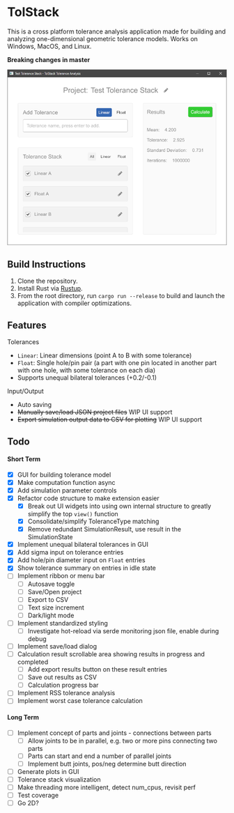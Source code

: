 # TolStack

This is a cross platform tolerance analysis application made for building and analyzing one-dimensional geometric tolerance models. Works on Windows, MacOS, and Linux.

**Breaking changes in master**

![Screenshot](docs/screenshot.png)

## Build Instructions

1. Clone the repository.
2. Install Rust via [Rustup](https://www.rust-lang.org/tools/install).
3. From the root directory, run `cargo run --release` to build and launch the application with compiler optimizations.

## Features

Tolerances

* `Linear`: Linear dimensions (point A to B with some tolerance)
* `Float`: Single hole/pin pair (a part with one pin located in another part with one hole, with some tolerance on each dia)
* Supports unequal bilateral tolerances (+0.2/-0.1)

Input/Output

* Auto saving
* ~~Manually save/load JSON project files~~ WIP UI support
* ~~Export simulation output data to CSV for plotting~~ WIP UI support

## Todo

#### Short Term

- [x] GUI for building tolerance model
- [X] Make computation function async
- [X] Add simulation parameter controls
- [X] Refactor code structure to make extension easier
  - [X] Break out UI widgets into using own internal structure to greatly simplify the top `view()` function
  - [X] Consolidate/simplify ToleranceType matching
  - [X] Remove redundant SimulationResult, use result in the SimulationState
- [X] Implement unequal bilateral tolerances in GUI
- [X] Add sigma input on tolerance entries
- [X] Add hole/pin diameter input on `Float` entries
- [X] Show tolerance summary on entries in idle state
- [ ] Implement ribbon or menu bar
  - [ ] Autosave toggle
  - [ ] Save/Open project
  - [ ] Export to CSV
  - [ ] Text size increment
  - [ ] Dark/light mode
- [ ] Implement standardized styling
  - [ ] Investigate hot-reload via serde monitoring json file, enable during debug
- [ ] Implement save/load dialog
- [ ] Calculation result scrollable area showing results in progress and completed
  - [ ] Add export results button on these result entries
  - [ ] Save out results as CSV
  - [ ] Calculation progress bar
- [ ] Implement RSS tolerance analysis
- [ ] Implement worst case tolerance calculation

#### Long Term

- [ ] Implement concept of parts and joints - connections between parts
  - [ ] Allow joints to be in parallel, e.g. two or more pins connecting two parts
  - [ ] Parts can start and end a number of parallel joints
  - [ ] Implement butt joints, pos/neg determine butt direction
- [ ] Generate plots in GUI
- [ ] Tolerance stack visualization
- [ ] Make threading more intelligent, detect num_cpus, revisit perf
- [ ] Test coverage
- [ ] Go 2D?
